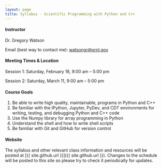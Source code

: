 ```yaml
---
layout: page
title: Syllabus - Scientific Programming with Python and C++
---
```


#### Instructor

Dr. Gregory Watson

Email (best way to contact me): [watsongr@ornl.gov](mailto:watsongr@ornl.gov)

#### Meeting Times & Location

Session 1: Saturday, February 18, 9:00 am – 5:00 pm

Session 2: Saturday, March 11, 9:00 am – 5:00 pm

#### Course Goals

1.  Be able to write high quality, maintainable, programs in Python and C++
2.  Be familiar with the IPython, Jupyter, PyDev, and CDT environments for writing, 
    testing, and debugging Python and C++ code
3.  Use the Numpy library for array programming in Python
4.  Understand the shell and how to write shell scripts
5.  Be familiar with Git and GitHub for version control

#### Website

The syllabus and other relevant class information and resources will be posted
at [{{ site.github.url }}]({{ site.github.url }}).
Changes to the schedule will be posted to this site so please try to check it
periodically for updates.

